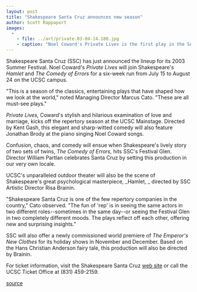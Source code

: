 ```yaml
---
layout: post
title: "Shakespeare Santa Cruz announces new season"
author: Scott Rappaport
images:
  -
    - file: ../art/private.03-04-14.180.jpg
    - caption: "Noel Coward's Private Lives is the first play in the Summer Festival lineup."
---
```


Shakespeare Santa Cruz (SSC) has just announced the lineup for its 2003 Summer Festival. Noel Coward's _Private Lives_ will join Shakespeare's _Hamlet_ and _The Comedy of Errors_ for a six-week run from July 15 to August 24 on the UCSC campus.

"This is a season of the classics, entertaining plays that have shaped how we look at the world," noted Managing Director Marcus Cato. "These are all must-see plays."

_Private Lives,_ Coward's stylish and hilarious examination of love and marriage, kicks off the repertory season at the UCSC Mainstage. Directed by Kent Gash, this elegant and sharp-witted comedy will also feature Jonathan Brody at the piano singing Noel Coward songs.   

Confusion, chaos, and comedy will ensue when Shakespeare's lively story of two sets of twins, _The Comedy of Errors,_ hits SSC's Festival Glen. Director William Partlan celebrates Santa Cruz by setting this production in our very own locale.

UCSC's unparalleled outdoor theater will also be the scene of Shakespeare's great psychological masterpiece, _Hamlet, _ directed by SSC Artistic Director Risa Brainin.   

"Shakespeare Santa Cruz is one of the few repertory companies in the country," Cato observed. "The fun of 'rep' is in seeing the same actors in two different roles--sometimes in the same day--or seeing the Festival Glen in two completely different moods. The plays reflect off each other, offering new and surprising insights."  

SSC will also offer a newly commissioned world premiere of _The Emperor's New Clothes_ for its holiday shows in November and December. Based on the Hans Christian Anderson fairy tale, this production will also be directed by Brainin.  

For ticket information, visit the Shakespeare Santa Cruz [web site][1] or call the UCSC Ticket Office at (831) 459-2159.

[1]: http://shakespearesantacruz.org

[source](http://www1.ucsc.edu/currents/02-03/04-14/shakespeare.html "Permalink to shakespeare")
